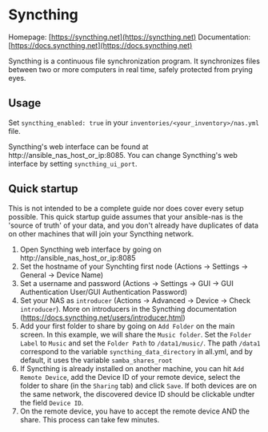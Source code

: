 # Syncthing

Homepage: [https://syncthing.net](https://syncthing.net) Documentation:
[https://docs.syncthing.net](https://docs.syncthing.net)

Syncthing is a continuous file synchronization program. It synchronizes files between
two or more computers in real time, safely protected from prying eyes.

## Usage

Set `syncthing_enabled: true` in your `inventories/<your_inventory>/nas.yml` file.

Syncthing's web interface can be found at http://ansible_nas_host_or_ip:8085. You can
change Syncthing's web interface by setting `syncthing_ui_port`.

## Quick startup

This is not intended to be a complete guide nor does cover every setup possible. This
quick startup guide assumes that your ansible-nas is the 'source of truth' of your data,
and you don't already have duplicates of data on other machines that will join your
Syncthing network.

1. Open Syncthing web interface by going on http://ansible_nas_host_or_ip:8085
2. Set the hostname of your Synchting first node (Actions -> Settings -> General ->
   Device Name)
3. Set a username and password (Actions -> Settings -> GUI -> GUI Authentication
   User/GUI Authentication Password)
4. Set your NAS as `introducer` (Actions -> Advanced -> Device -> Check `introducer`).
   More on introducers in the Syncthing documentation
   (https://docs.syncthing.net/users/introducer.html)
5. Add your first folder to share by going on `Add Folder` on the main screen. In this
   example, we will share the `Music folder`. Set the `Folder Label` to `Music` and set
   the `Folder Path` to `/data1/music/`. The path `/data1` correspond to the variable
   `syncthing_data_directory` in all.yml, and by default, it uses the variable
   `samba_shares_root`
6. If Syncthing is already installed on another machine, you can hit
   `Add Remote Device`, add the Device ID of your remote device, select the folder to
   share (in the `Sharing` tab) and click `Save`. If both devices are on the same
   network, the discovered device ID should be clickable undter the field `Device ID`.
7. On the remote device, you have to accept the remote device AND the share. This
   process can take few minutes.

